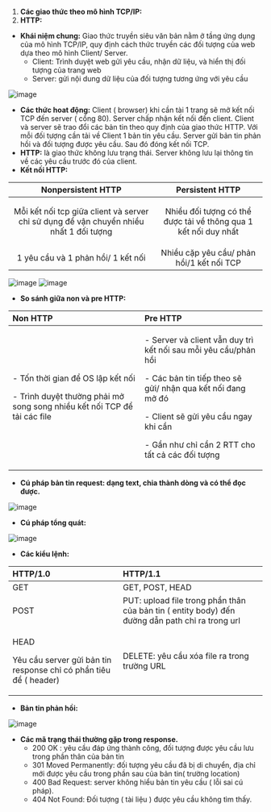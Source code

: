 ﻿1. **Các giao thức theo mô hình TCP/IP:**
1. **HTTP:** 
- **Khái niệm chung:** Giao thức truyền siêu văn bản nằm ở tầng ứng dụng của mô hình TCP/IP, quy định cách thức truyền các đối tượng của web dựa theo mô hình Client/ Server.
  - Client: Trình duyệt web gửi yêu cầu, nhận dữ liệu, và hiển thị đối tượng của trang web
  - Server: gửi nội dung dữ liệu của đối tượng tương ứng với yêu cầu

![image](https://user-images.githubusercontent.com/95491130/180398537-51b52ce5-38c7-4435-91c1-465ba7a5bc54.png)

- **Các thức hoat động:** Client ( browser) khi cần tài 1 trang sẽ mở kết nối TCP đến server ( cổng 80). Server chấp nhận kết nối đến client. Client và server sẽ trao đổi các bản tin theo quy định của giao thức HTTP. Với mỗi đối tượng cần tải về Client 1 bản tin yêu cầu. Server gửi bản tin phản hồi và đối tượng được yêu cầu. Sau đó đóng kết nối TCP.
- **HTTP:**  là giao thức không lưu trạng thái. Server không lưu lại thông tin về các yêu cầu trước đó của client.
- **Kết nối HTTP:**

|Nonpersistent HTTP|Persistent HTTP|
| :-: | :-: |
|Mỗi kết nối tcp giữa client và server chỉ sử dụng để vận chuyển nhiều nhất 1 đối tượng|<p>Nhiều đối tượng có thể được tải về thông qua 1 kết nối duy nhất</p><p></p>|
|1 yêu cầu và 1 phản hồi/ 1 kết nối|Nhiều cặp yêu cầu/ phản hồi/1 kết nối TCP|

![image](https://user-images.githubusercontent.com/95491130/180398622-171d269c-667a-40d7-9d14-2710dcec4271.png)  ![image](https://user-images.githubusercontent.com/95491130/180398641-d9126149-04e3-4fcf-a91a-39e8b519a546.png)


- **So sánh giữa non và pre HTTP:**


|Non HTTP|Pre HTTP|
| :- | :- |
|<p>- Tốn thời gian để OS lập kết nối</p><p>- Trình duyệt thường phải mở song song nhiều kết nối TCP để tải các file</p>|<p>- Server và client vẫn duy trì kết nối sau mỗi yêu cầu/phản hồi</p><p>- Các bản tin tiếp theo sẽ gửi/ nhận qua kết nối đang mở đó</p><p>- Client sẽ gửi yêu cầu ngay khi cần</p><p>- Gần như chỉ cần 2 RTT cho tất cả các đối tượng</p><p></p>|

- **Cú pháp bản tin request: dạng text, chia thành dòng và có thể đọc được.**

![image](https://user-images.githubusercontent.com/95491130/180398757-881127cf-780d-4fe9-9e1c-b03f5cebe45c.png)

- **Cú pháp tổng quát:** 

![image](https://user-images.githubusercontent.com/95491130/180398773-5650eb01-5753-4692-b2ab-e958de1fb1c9.png)

- **Các kiểu lệnh:**

|HTTP/1.0|HTTP/1.1|
| :- | :- |
|GET|GET, POST, HEAD|
|POST|PUT: upload file trong phần thân của bản tin ( entity body) đến đường dẫn path chỉ ra trong url|
|<p>HEAD</p><p>Yêu cầu server gửi bản tin response chỉ có phần tiêu để ( header)</p>|DELETE: yêu cầu xóa file ra trong trường URL|

- **Bản tin phản hồi:**

![image](https://user-images.githubusercontent.com/95491130/180398808-72311888-8a10-4c40-8403-9ee594f0799e.png)

- **Các mã trạng thái thường gặp trong response.**
  - 200 OK : yêu cầu đáp ứng thành công, đối tượng được yêu cầu lưu trong phần thân của bản tin
  - 301 Moved Permanently: đối tượng yêu cầu đã bị di chuyển, địa chỉ mới được yêu cầu trong phần sau của bản tin( trường location)
  - 400 Bad Request:  server không hiểu bản tin yêu cầu ( lỗi sai cú pháp).
  - 404 Not Found: Đối tượng ( tài liệu ) được yêu cầu không tìm thấy.









